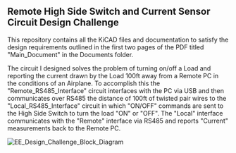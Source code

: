 ## Remote High Side Switch and Current Sensor Circuit Design Challenge

This repository contains all the KiCAD files and documentation to satisfy the design requirements outlined in the first two pages of the PDF titled "Main_Document" in the Documents folder. 

The circuit I designed solves the problem of turning on/off a Load and reporting the current drawn by the Load 100ft away from a Remote PC in the conditions of an Airplane. To accomplish this the "Remote_RS485_Interface" circuit interfaces with the PC via USB and then communicates over RS485 the distance of 100ft of twisted pair wires to the "Local_RS485_Interface" circuit in which "ON/OFF" commands are sent to the High Side Switch to turn the load "ON" or "OFF". The "Local" interface communicates with the "Remote" interface via RS485 and reports "Current" measurements back to the Remote PC.

![EE_Design_Challenge_Block_Diagram](https://github.com/jaewing/EE_Design_Take_Home/assets/134029402/d65a10d4-d5ab-4a68-a535-b4893453436d)
